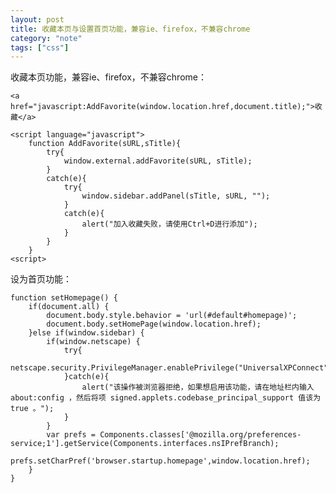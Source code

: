 ```yaml
---
layout: post
title: 收藏本页与设置首页功能，兼容ie、firefox，不兼容chrome
category: "note"
tags: ["css"]
---
```


收藏本页功能，兼容ie、firefox，不兼容chrome：

	<a href="javascript:AddFavorite(window.location.href,document.title);">收藏</a>

	<script language="javascript">
		function AddFavorite(sURL,sTitle){
			try{
				window.external.addFavorite(sURL, sTitle);
			}
			catch(e){
				try{
					window.sidebar.addPanel(sTitle, sURL, "");
				}
				catch(e){
					alert("加入收藏失败，请使用Ctrl+D进行添加");
				}
			}
		}
	<script>

设为首页功能：

	function setHomepage() {
		if(document.all) {
			document.body.style.behavior = 'url(#default#homepage)';
			document.body.setHomePage(window.location.href);
		}else if(window.sidebar) {
			if(window.netscape) {
				try{
					netscape.security.PrivilegeManager.enablePrivilege("UniversalXPConnect");
				}catch(e){
					alert("该操作被浏览器拒绝，如果想启用该功能，请在地址栏内输入 about:config ，然后将项 signed.applets.codebase_principal_support 值该为 true 。");
				}
			}
			var prefs = Components.classes['@mozilla.org/preferences-service;1'].getService(Components.interfaces.nsIPrefBranch);
			prefs.setCharPref('browser.startup.homepage',window.location.href);
		}
	}

















